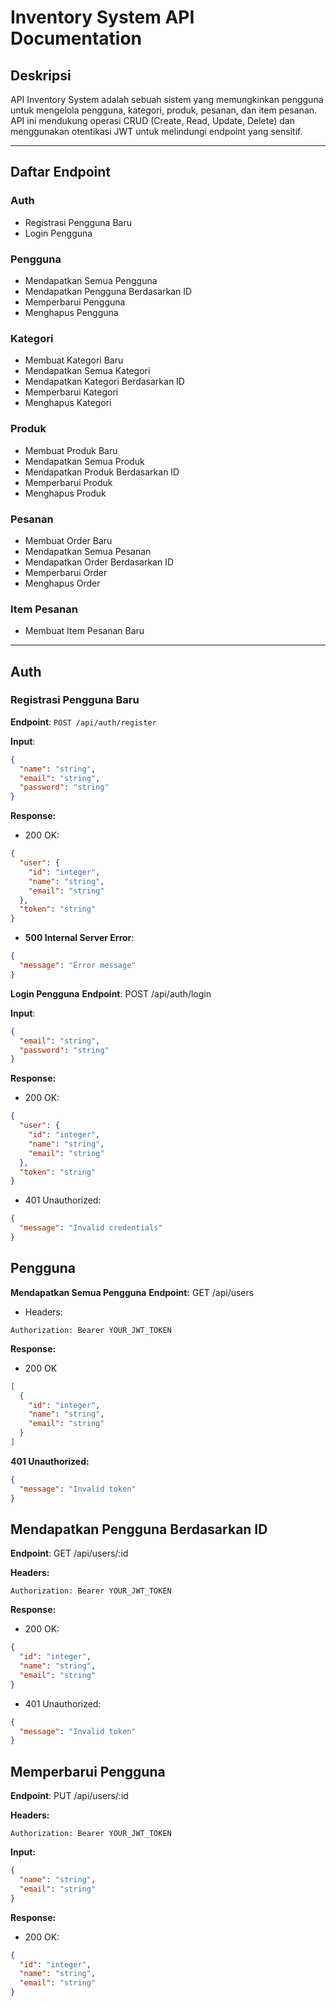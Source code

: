 # Inventory System API Documentation

## Deskripsi
API Inventory System adalah sebuah sistem yang memungkinkan pengguna untuk mengelola pengguna, kategori, produk, pesanan, dan item pesanan. API ini mendukung operasi CRUD (Create, Read, Update, Delete) dan menggunakan otentikasi JWT untuk melindungi endpoint yang sensitif.

---

## Daftar Endpoint

### Auth
- Registrasi Pengguna Baru
- Login Pengguna

### Pengguna
- Mendapatkan Semua Pengguna
- Mendapatkan Pengguna Berdasarkan ID
- Memperbarui Pengguna
- Menghapus Pengguna

### Kategori
- Membuat Kategori Baru
- Mendapatkan Semua Kategori
- Mendapatkan Kategori Berdasarkan ID
- Memperbarui Kategori
- Menghapus Kategori

### Produk
- Membuat Produk Baru
- Mendapatkan Semua Produk
- Mendapatkan Produk Berdasarkan ID
- Memperbarui Produk
- Menghapus Produk

### Pesanan
- Membuat Order Baru
- Mendapatkan Semua Pesanan
- Mendapatkan Order Berdasarkan ID
- Memperbarui Order
- Menghapus Order

### Item Pesanan
- Membuat Item Pesanan Baru

---

## Auth

### Registrasi Pengguna Baru
**Endpoint**: `POST /api/auth/register`

**Input**:
```json
{
  "name": "string",
  "email": "string",
  "password": "string"
}
```
**Response:**

- 200 OK:

```json
{
  "user": {
    "id": "integer",
    "name": "string",
    "email": "string"
  },
  "token": "string"
}
```
- **500 Internal Server Error**:

```json
{
  "message": "Error message"
}
```
**Login Pengguna**
**Endpoint**: POST /api/auth/login

**Input**:

```json
{
  "email": "string",
  "password": "string"
}
```
**Response:**

- 200 OK:

```json
{
  "user": {
    "id": "integer",
    "name": "string",
    "email": "string"
  },
  "token": "string"
}
```
- 401 Unauthorized:

```json
{
  "message": "Invalid credentials"
}
```

## Pengguna ##
**Mendapatkan Semua Pengguna**
**Endpoint:** GET /api/users

- Headers:

```
Authorization: Bearer YOUR_JWT_TOKEN
```
**Response:**
- 200 OK
```json
[
  {
    "id": "integer",
    "name": "string",
    "email": "string"
  }
]
```
**401 Unauthorized:**

```json
{
  "message": "Invalid token"
}
```
## Mendapatkan Pengguna Berdasarkan ID ##

**Endpoint**: GET /api/users/:id

**Headers:**

```
Authorization: Bearer YOUR_JWT_TOKEN
```
**Response:**

- 200 OK:

```json
{
  "id": "integer",
  "name": "string",
  "email": "string"
}
```
- 401 Unauthorized:

```json
{
  "message": "Invalid token"
}
```
## Memperbarui Pengguna ##
**Endpoint**: PUT /api/users/:id

**Headers:**
```
Authorization: Bearer YOUR_JWT_TOKEN
```
**Input:**

```json
{
  "name": "string",
  "email": "string"
}
```
**Response:**

- 200 OK:

```json
{
  "id": "integer",
  "name": "string",
  "email": "string"
}
```
